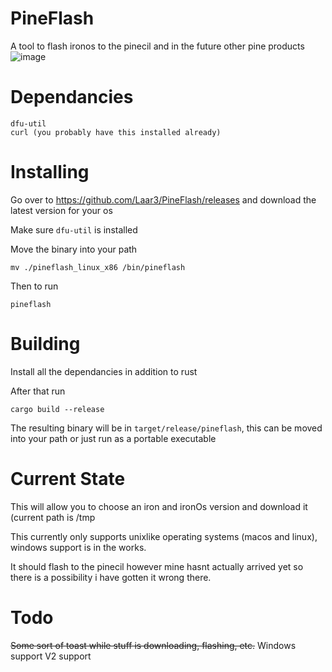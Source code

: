# PineFlash
A tool to flash ironos to the pinecil and in the future other pine products
![image](https://user-images.githubusercontent.com/77225642/192753666-1a0e2bf4-b5ec-4e35-ba31-aae9043e04b9.png)

# Dependancies
```
dfu-util
curl (you probably have this installed already)
```
# Installing
Go over to https://github.com/Laar3/PineFlash/releases and download the latest version for your os

Make sure `dfu-util` is installed

Move the binary into your path 

`mv ./pineflash_linux_x86 /bin/pineflash`

Then to run 

`pineflash`

# Building
Install all the dependancies in addition to rust 

After that run 
```
cargo build --release
```
The resulting binary will be in `target/release/pineflash`, this can be moved into your path or just run as a portable executable

# Current State
This will allow you to choose an iron and ironOs version and download it (current path is /tmp

This currently only supports unixlike operating systems (macos and linux), windows support is in the works.

It should flash to the pinecil however mine hasnt actually arrived yet so there is a possibility i have gotten it wrong there. 

# Todo
~~Some sort of toast while stuff is downloading, flashing, etc.~~
Windows support
V2 support 

